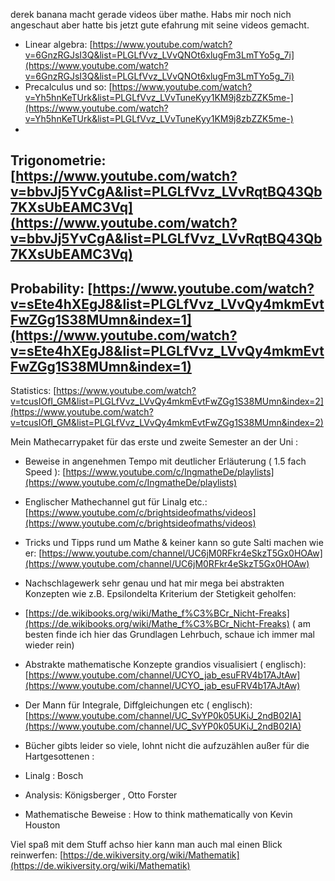 derek banana macht gerade videos über mathe. Habs mir noch nich angeschaut aber hatte bis jetzt gute efahrung mit seine
videos gemacht.

- Linear
  algebra: [https://www.youtube.com/watch?v=6GnzRGJsI3Q&list=PLGLfVvz_LVvQNOt6xlugFm3LmTYo5g_7i](https://www.youtube.com/watch?v=6GnzRGJsI3Q&list=PLGLfVvz_LVvQNOt6xlugFm3LmTYo5g_7i)
- Precalculus und
  so: [https://www.youtube.com/watch?v=Yh5hnKeTUrk&list=PLGLfVvz_LVvTuneKyy1KM9j8zbZZK5me-](https://www.youtube.com/watch?v=Yh5hnKeTUrk&list=PLGLfVvz_LVvTuneKyy1KM9j8zbZZK5me-)
-
Trigonometrie: [https://www.youtube.com/watch?v=bbvJj5YvCgA&list=PLGLfVvz_LVvRqtBQ43Qb7KXsUbEAMC3Vq](https://www.youtube.com/watch?v=bbvJj5YvCgA&list=PLGLfVvz_LVvRqtBQ43Qb7KXsUbEAMC3Vq)
-
Probability: [https://www.youtube.com/watch?v=sEte4hXEgJ8&list=PLGLfVvz_LVvQy4mkmEvtFwZGg1S38MUmn&index=1](https://www.youtube.com/watch?v=sEte4hXEgJ8&list=PLGLfVvz_LVvQy4mkmEvtFwZGg1S38MUmn&index=1)
-
Statistics: [https://www.youtube.com/watch?v=tcusIOfI_GM&list=PLGLfVvz_LVvQy4mkmEvtFwZGg1S38MUmn&index=2](https://www.youtube.com/watch?v=tcusIOfI_GM&list=PLGLfVvz_LVvQy4mkmEvtFwZGg1S38MUmn&index=2)

Mein Mathecarrypaket für das erste und zweite Semester an der Uni :

- Beweise in angenehmen Tempo mit deutlicher Erläuterung ( 1.5 fach
  Speed ): [https://www.youtube.com/c/IngmatheDe/playlists](https://www.youtube.com/c/IngmatheDe/playlists)
- Englischer Mathechannel gut für Linalg
  etc.: [https://www.youtube.com/c/brightsideofmaths/videos](https://www.youtube.com/c/brightsideofmaths/videos)
- Tricks und Tipps rund um Mathe & keiner kann so gute Salti machen wie
  er: [https://www.youtube.com/channel/UC6jM0RFkr4eSkzT5Gx0HOAw](https://www.youtube.com/channel/UC6jM0RFkr4eSkzT5Gx0HOAw)
- Nachschlagewerk sehr genau und hat mir mega bei abstrakten Konzepten wie z.B. Epsilondelta Kriterium der Stetigkeit
  geholfen:
- [https://de.wikibooks.org/wiki/Mathe_f%C3%BCr_Nicht-Freaks](https://de.wikibooks.org/wiki/Mathe_f%C3%BCr_Nicht-Freaks) (
  am besten finde ich hier das Grundlagen Lehrbuch, schaue ich immer mal wieder rein)
- Abstrakte mathematische Konzepte grandios visualisiert (
  englisch): [https://www.youtube.com/channel/UCYO_jab_esuFRV4b17AJtAw](https://www.youtube.com/channel/UCYO_jab_esuFRV4b17AJtAw)
- Der Mann für Integrale, Diffgleichungen etc (
  englisch): [https://www.youtube.com/channel/UC_SvYP0k05UKiJ_2ndB02IA](https://www.youtube.com/channel/UC_SvYP0k05UKiJ_2ndB02IA)

- Bücher gibts leider so viele, lohnt nicht die aufzuzählen außer für die Hartgesottenen :
- Linalg :  Bosch
- Analysis: Königsberger , Otto Forster
- Mathematische Beweise : How to think mathematically von Kevin Houston

Viel spaß mit dem Stuff achso hier kann man auch mal einen Blick
reinwerfen: [https://de.wikiversity.org/wiki/Mathematik](https://de.wikiversity.org/wiki/Mathematik)   
